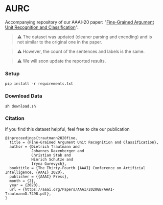# AURC
Accompanying repository of our AAAI-20 paper: "[Fine-Grained Argument Unit Recognition and Classification](https://aaai.org/Papers/AAAI/2020GB/AAAI-TrautmannD.7498.pdf)".

> ⚠️ The dataset was updated (cleaner parsing and encoding) and is not similar to the original one in the paper. 

> ⚠️ However, the count of the sentences and labels is the same.

> ⚠️ We will soon update the reported results.

### Setup

```
pip install -r requirements.txt
```

### Download Data

```
sh download.sh
```

### Citation

If you find this dataset helpful, feel free to cite our publication

``` 
@inproceedings{trautmann2020fine,
  title = {Fine-Grained Argument Unit Recognition and Classification},
  author = {Dietrich Trautmann and
            Johannes Daxenberger and
            Christian Stab and
            Hinrich Schutze and
            Iryna Gurevych},
  booktitle = {The Thirty-Fourth {AAAI} Conference on Artificial Intelligence, {AAAI} 2020},
  publisher = {{AAAI} Press},
  month = {2},
  year = {2020},
  url = {https://aaai.org/Papers/AAAI/2020GB/AAAI-TrautmannD.7498.pdf},
}
```
